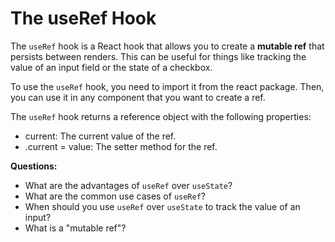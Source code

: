 # The useRef Hook

The `useRef` hook is a React hook that allows you to create a **mutable ref** that persists between renders. This can be useful for things like tracking the value of an input field or the state of a checkbox.

To use the `useRef` hook, you need to import it from the react package. Then, you can use it in any component that you want to create a ref.

The `useRef` hook returns a reference object with the following properties:
* current: The current value of the ref.
* .current = value: The setter method for the ref.

**Questions:**
* What are the advantages of `useRef` over `useState`?
* What are the common use cases of `useRef`?
* When should you use `useRef` over `useState` to track the value of an input?
* What is a "mutable ref"?

